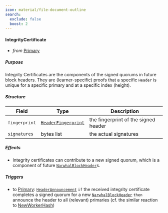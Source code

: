 ```yaml
---
icon: material/file-document-outline
search:
  exclude: false
  boost: 2
---
```


#### IntegrityCertificate

- _from_ [Primary](../primary.md)

##### Purpose

<!-- --8<-- [start:blurb] -->
Integrity Certificates are the components of the signed quorums in future block headers.
They are (learner-specific) proofs that a specific `Header` is unique for a specific primary and at a specific index (height).
<!-- --8<-- [end:blurb] -->

##### Structure

| Field         | Type                                      | Description                          |
|---------------|-------------------------------------------|--------------------------------------|
| `fingerprint` | [`HeaderFingerprint`](#HeaderFingerprint) | the fingerprint of the signed header |
| `signatures`  | bytes list                                | the actual signatures                |

##### Effects

- Integrity certificates can contribute to a new signed quorum,
  which is a component of future [`NarwhalBlockHeader`](../../types/allofthem.md#narwhalblockheader)s.

##### Triggers

- to [Primary](../primary.md): [`HeaderAnnouncement`](./header-announcement.md)
  `if` the received integrity certificate completes a signed quorum for a new [`NarwhalBlockHeader`](../../types/allofthem.md#narwhalblockheader)
  `then` announce the header to all (relevant) primaries (cf. the similar reaction to [NewWorkerHash](./new-worker-hash.md))
